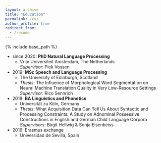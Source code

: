 ```yaml
---
layout: archive
title: "Education"
permalink: /cv/
author_profile: true
redirect_from:
  - /resume
---
```


{% include base_path %}

* since 2020: **PhD Natural Language Processing** 
  * Vrije Universiteit Amsterdam, The Netherlands \
  _Supervisor_: Piek Vossen
* 2019: **MSc Speech and Language Processing** 
  * The University of Edinburgh, Scotland 
  * _Thesis_: The Influence of Morphological Word Segmentation on Neural Machine Translation Quality in Very Low-Resource Settings \
  _Supervisor_: Rico Sennrich
* 2018: **BA Linguistics and Phonetics** 
  * Universität zu Köln, Germany 
  * _Thesis_: What Acquisition Data Can Tell Us About Syntactic and Processing Constraints: A Study on Adnominal Possessive Constructions in English and German Child Language Corpora\
  _Supervisors_: Birgit Hellwig & Sonja Eisenbeiss
* 2016: Erasmus exchange 
  * Universidad de Sevilla, Spain
